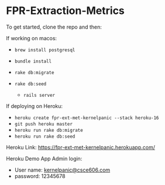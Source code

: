 # FPR-Extraction-Metrics

To get started, clone the repo and then:

If working on macos: 
* `brew install postgresql`
* `bundle install`
* `rake db:migrate`
* `rake db:seed`

   * `rails server`


If deploying on Heroku: 
* `heroku create fpr-ext-met-kernelpanic --stack heroku-16`
* `git push heroku master`
* `heroku run rake db:migrate`
* `heroku run rake db:seed`

Heroku Link: https://fpr-ext-met-kernelpanic.herokuapp.com/

Heroku Demo App Admin login:
* User name: kernelpanic@csce606.com
* password: 12345678
